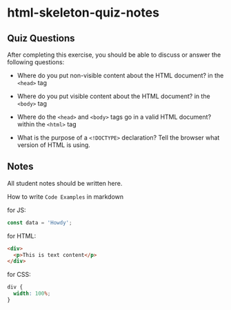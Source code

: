 # html-skeleton-quiz-notes

## Quiz Questions

After completing this exercise, you should be able to discuss or answer the following questions:

- Where do you put non-visible content about the HTML document?
  in the `<head>` tag

- Where do you put visible content about the HTML document?
  in the `<body>` tag

- Where do the `<head>` and `<body>` tags go in a valid HTML document?
  within the `<html>` tag

- What is the purpose of a `<!DOCTYPE>` declaration?
  Tell the browser what version of HTML is using.

## Notes

All student notes should be written here.

How to write `Code Examples` in markdown

for JS:

```javascript
const data = 'Howdy';
```

for HTML:

```html
<div>
  <p>This is text content</p>
</div>
```

for CSS:

```css
div {
  width: 100%;
}
```
